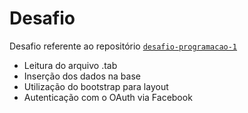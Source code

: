 # Desafio

Desafio referente ao repositório [`desafio-programacao-1`](https://github.com/gettcomex/desafio-programacao-1)

- Leitura do arquivo .tab
- Inserção dos dados na base
- Utilização do bootstrap para layout
- Autenticação com o OAuth via Facebook
